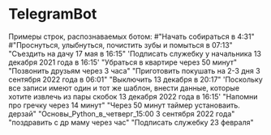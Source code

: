 # TelegramBot
Примеры строк, распознаваемых ботом:
#"Начать собираться в 4:31"
 #"Проснуться, улыбнуться, почистить зубы и помыться в 07:13"
 "Съездить на дачу 17 мая в 16:15"
 'Подписать служебку у начальника 13 декабря 2021 года в 16:15'
 "Убраться в квартире через 50 минут"
 "Позвонить друзьям через 3 часа"
 "Приготовить покушать на 2-3 дня 3 сентября 2022 года в 06:01"
 "Выключить 13 декабря в 20:17"
  'Поскольку все записи имеют один и тот же шаблон, внести данные, которые хотите извлечь из пары скобок 13 декабря 2022 года в 16:15'
  "Напомни про гречку через 14 минут"
  "Через 50 минут таймер установаить. дерзай"
  "Основы_Python_в_четверг_15:00 3 сентября 2022 года"
  "поздравить с др маму через час"
  "Подписать служебку 23 февраля"
